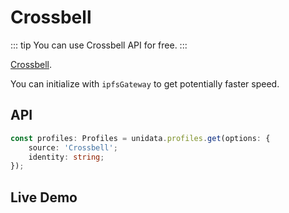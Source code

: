 # Crossbell

::: tip
You can use Crossbell API for free.
:::

[Crossbell](https://github.com/Crossbell-Box/).

You can initialize with `ipfsGateway` to get potentially faster speed.

## API

```ts
const profiles: Profiles = unidata.profiles.get(options: {
    source: 'Crossbell';
    identity: string;
});
```

## Live Demo

<Profiles :source="'Crossbell'" :defaultIdentity="'0xC8b960D09C0078c18Dcbe7eB9AB9d816BcCa8944'" />
